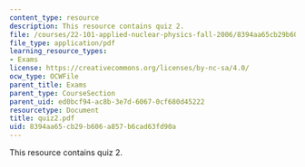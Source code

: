 ```yaml
---
content_type: resource
description: This resource contains quiz 2.
file: /courses/22-101-applied-nuclear-physics-fall-2006/8394aa65cb29b606a857b6cad63fd90a_quiz2.pdf
file_type: application/pdf
learning_resource_types:
- Exams
license: https://creativecommons.org/licenses/by-nc-sa/4.0/
ocw_type: OCWFile
parent_title: Exams
parent_type: CourseSection
parent_uid: ed0bcf94-ac8b-3e7d-6067-0cf680d45222
resourcetype: Document
title: quiz2.pdf
uid: 8394aa65-cb29-b606-a857-b6cad63fd90a
---
```

This resource contains quiz 2.
